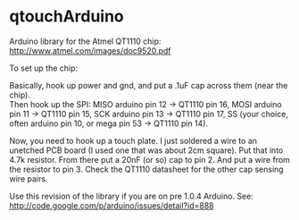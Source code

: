 qtouchArduino
=============

Arduino library for the Atmel QT1110 chip: http://www.atmel.com/images/doc9520.pdf

To set up the chip:

Basically, hook up power and gnd, and put a .1uF cap across them (near the chip).  
Then hook up the SPI:
MISO arduino pin 12 -> QT1110 pin 16, 
MOSI arduino pin 11 -> QT1110 pin 15,
SCK arduino pin 13  -> QT1110 pin 17, 
SS (your choice, often arduino pin 10, or mega pin 53 -> QT1110 pin 14).    

Now, you need to hook up a touch plate.  I just soldered a wire to an unetched PCB board (I used one that was about 2cm square).  Put that into 4.7k resistor.  From there put a 20nF (or so) cap to pin 2.  And put a wire from the resistor to pin 3.  Check the QT1110 datasheet for the other cap sensing wire pairs.

Use this revision of the library if you are on pre 1.0.4 Arduino.  See: http://code.google.com/p/arduino/issues/detail?id=888
